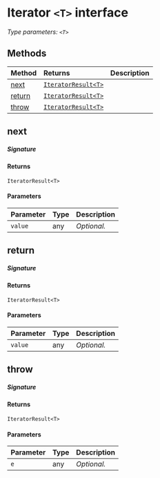 # Iterator `<T>` interface



_Type parameters: `<T>`_









## Methods

| Method	   |  Returns	| Description|
|:-------------|:-------|:-----------|
|[next](#next~lclm9)      | [`IteratorResult<T>`](IteratorResult.md) |  |
|[return](#return~77oo9)      | [`IteratorResult<T>`](IteratorResult.md) |  |
|[throw](#throw~ty949)      | [`IteratorResult<T>`](IteratorResult.md) |  |



## next



##### Signature

#### Returns
`IteratorResult<T>`

#### Parameters


| Parameter	   | Type    | Description |
|:-------------|:---------------|:------------|
| `value`    | any | _Optional._ |


## return



##### Signature

#### Returns
`IteratorResult<T>`

#### Parameters


| Parameter	   | Type    | Description |
|:-------------|:---------------|:------------|
| `value`    | any | _Optional._ |


## throw



##### Signature

#### Returns
`IteratorResult<T>`

#### Parameters


| Parameter	   | Type    | Description |
|:-------------|:---------------|:------------|
| `e`    | any | _Optional._ |

